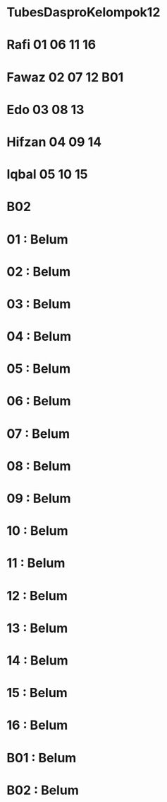# TubesDasproKelompok12

# Rafi 01 06 11 16
# Fawaz  02 07 12 B01
# Edo 03 08 13
# Hifzan 04 09 14
# Iqbal 05 10 15
# B02

# 01 : Belum
# 02 : Belum
# 03 : Belum
# 04 : Belum
# 05 : Belum
# 06 : Belum
# 07 : Belum
# 08 : Belum
# 09 : Belum
# 10 : Belum
# 11 : Belum
# 12 : Belum
# 13 : Belum
# 14 : Belum
# 15 : Belum
# 16 : Belum
# B01 : Belum
# B02 : Belum
